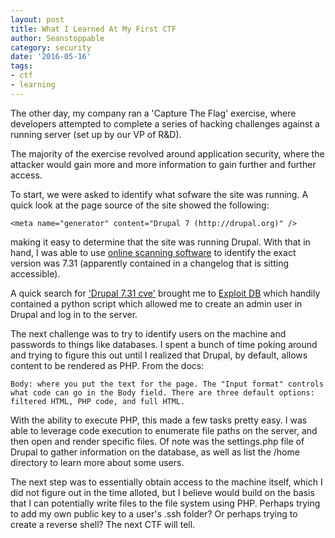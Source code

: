 ```yaml
---
layout: post
title: What I Learned At My First CTF
author: Seanstoppable
category: security
date: '2016-05-16'
tags:
- ctf
- learning
---
```


The other day, my company ran a 'Capture The Flag' exercise, where developers attempted to complete a series of hacking challenges against a running server (set up by our VP of R&D).

The majority of the exercise revolved around application security, where the attacker would gain more and more information to gain further and further access.

To start, we were asked to identify what sofware the site was running. A quick look at the page source of the site showed the following:

```code
<meta name="generator" content="Drupal 7 (http://drupal.org)" />
```

making it easy to determine that the site was running Drupal. With that in hand, I was able to use [online scanning software](https://hackertarget.com/drupal-security-scan/) to identify the exact version was 7.31 (apparently contained in a changelog that is sitting accessible).

A quick search for ['Drupal 7.31 cve'](https://search.yahoo.com/yhs/search?p=drupal+7.31+cve&ei=UTF-8&hspart=mozilla&hsimp=yhs-002) brought me to [Exploit DB](https://www.exploit-db.com/exploits/34992/) which handily contained a python script which allowed me to create an admin user in Drupal and log in to the server.

The next challenge was to try to identify users on the machine and passwords to things like databases. I spent a bunch of time poking around and trying to figure this out until I realized that Drupal, by default, allows content to be rendered as PHP. From the docs:

```
Body: where you put the text for the page. The "Input format" controls what code can go in the Body field. There are three default options: filtered HTML, PHP code, and full HTML.
```

With the ability to execute PHP, this made a few tasks pretty easy. I was able to leverage code execution to enumerate file paths on the server, and then open and render specific files. Of note was the settings.php file of Drupal to gather information on the database, as well as list the /home directory to learn more about some users.

The next step was to essentially obtain access to the machine itself, which I did not figure out in the time alloted, but I believe would build on the basis that I can potentially write files to the file system using PHP. Perhaps trying to add my own public key to a user's .ssh folder? Or perhaps trying to create a reverse shell? The next CTF will tell.
